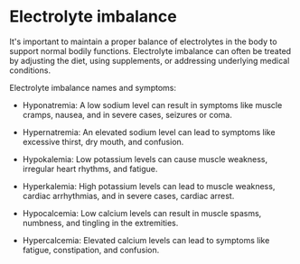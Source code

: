 # Electrolyte imbalance

It's important to maintain a proper balance of electrolytes in the body to support normal bodily functions. Electrolyte imbalance can often be treated by adjusting the diet, using supplements, or addressing underlying medical conditions. 

Electrolyte imbalance names and symptoms:

* Hyponatremia: A low sodium level can result in symptoms like muscle cramps, nausea, and in severe cases, seizures or coma.

* Hypernatremia: An elevated sodium level can lead to symptoms like excessive thirst, dry mouth, and confusion.

* Hypokalemia: Low potassium levels can cause muscle weakness, irregular heart rhythms, and fatigue.

* Hyperkalemia: High potassium levels can lead to muscle weakness, cardiac arrhythmias, and in severe cases, cardiac arrest.

* Hypocalcemia: Low calcium levels can result in muscle spasms, numbness, and tingling in the extremities.

* Hypercalcemia: Elevated calcium levels can lead to symptoms like fatigue, constipation, and confusion.
